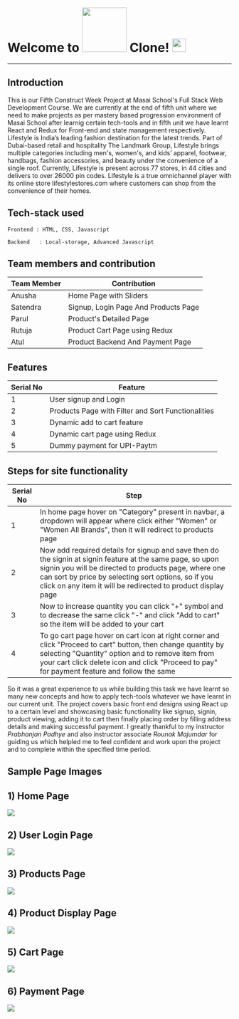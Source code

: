 # Welcome to  <img src="https://www.dealsshutter.com/uploads/giftcard/stores/lifestyle-logopng-1544529875.png" width="100px">  Clone! <img src="https://raw.githubusercontent.com/MartinHeinz/MartinHeinz/master/wave.gif" width="30px">
---

**Introduction**
---
This is our Fifth Construct Week Project at Masai School's Full Stack Web Development Course. We are currently at the end of fifth unit where we need to make projects as per mastery based progression environment of Masai School after learnig certain tech-tools and in fifth unit we have learnt React and Redux for Front-end and state management respectively.
Lifestyle is India’s leading fashion destination for the latest trends. Part of Dubai-based retail and hospitality The Landmark Group, Lifestyle brings multiple categories including men's, women's, and kids’ apparel, footwear, handbags, fashion accessories, and beauty under the convenience of a single roof. Currently, Lifestyle is present across 77 stores, in 44 cities and delivers to over 26000 pin codes. Lifestyle is a true omnichannel player with its online store lifestylestores.com where customers can shop from the convenience of their homes.
##  Tech-stack used
  
   ```
   Frontend : HTML, CSS, Javascript
   
   Backend   : Local-storage, Advanced Javascript
   ```
 ## Team members and contribution

 | Team Member            | Contribution                                                              |
| ----------------- | ------------------------------------------------------------------ |
| Anusha | Home Page with Sliders |
| Satendra | Signup, Login Page And Products Page |
| Parul | Product's Detailed Page |
| Rutuja | Product Cart Page using Redux |
| Atul | Product Backend And Payment Page |

## Features

 | Serial No            | Feature                                                              |
| ----------------- | ------------------------------------------------------------------ |
| 1 | User signup and Login |
| 2 | Products Page with Filter and Sort Functionalities |
| 3 | Dynamic add to cart feature |
| 4 | Dynamic cart page using Redux |
| 5 | Dummy payment for UPI-Paytm |

**Steps for site functionality**
  --
  
  | Serial No            | Step                                                              |
| ----------------- | ------------------------------------------------------------------ |
| 1 | In home page hover on "Category" present in navbar, a dropdown will appear where click either "Women" or "Women All Brands", then it will redirect to products page|
| 2| Now add required details for signup and save then do the signin at signin feature at the same page, so upon signin you will be directed to products page, where one can sort by price by selecting sort options, so if you click on any item it will be redirected to product display page |
| 3 | Now to increase quantity you can click "+" symbol and to decrease the same click "-" and click "Add to cart" so the item will be added to your cart|
| 4 | To go cart page hover on cart icon at right corner and click "Proceed to cart" button, then change quantity by selecting "Quantity" option and to remove item from your cart click delete icon and click "Proceed to pay" for payment feature and follow the same|

  So it was a great experience to us while building this task we have learnt so many new concepts and how to apply tech-tools whatever we have learnt in our current unit. The project covers basic front end designs using React up to a certain level and showcasing basic functionality like signup, signin, product viewing, adding it to cart then finally placing order by filling address details and making successful payment. I greatly thankful to my instructor *Prabhanjan Padhye* and also instructor associate *Rounak Majumdar* for guiding us which helpled me to feel confident and work upon the project and to complete within the specified time period.
  
  
  **Sample Page Images**
  ---
  
  **1) Home Page**
  ---
  <img src="https://miro.medium.com/max/1400/1*A2f960MpgL_Q3TCHd76tZw.png"></img>
  
  
  **2) User Login Page**
   ---
<img src="https://miro.medium.com/max/1400/1*kL1UUG3eYg9694UNJQjUEA.png"></img>

  **3) Products Page**
  ---
<img src="https://miro.medium.com/max/1400/1*FvjVOPOfsEqLjNPC8oWJzA.png"></img>

  **4) Product Display Page**
  ---
<img src="https://miro.medium.com/max/1400/1*5XQuSW3OezumrRqThUSFtg.png"></img>

  **5) Cart Page**
  ---
<img src="https://miro.medium.com/max/1400/1*eK3d0XnlyRm1RIZFvCjN7w.png"></img>

  **6) Payment Page**
  ---
<img src="https://miro.medium.com/max/1400/1*8lOoLP2q-pJVEUW7Z1vdwQ.png"></img>
